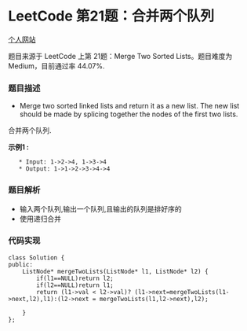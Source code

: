 # LeetCode 第21题：合并两个队列

[个人网站](http://lgg2018.com)

题目来源于 LeetCode 上第 21题：Merge Two Sorted Lists。题目难度为 Medium，目前通过率 44.07%.

### 题目描述

 * Merge two sorted linked lists and return it as a new list. The new list should be made by splicing together the nodes of the first two lists.

合并两个队列.

**示例1 :**

```
   * Input: 1->2->4, 1->3->4
   * Output: 1->1->2->3->4->4

```

### 题目解析

* 输入两个队列,输出一个队列,且输出的队列是排好序的
* 使用递归合并

### 代码实现
```
class Solution {
public:
    ListNode* mergeTwoLists(ListNode* l1, ListNode* l2) {
		if(l1==NULL)return l2;
		if(l2==NULL)return l1;
		return (l1->val < l2->val)? (l1->next=mergeTwoLists(l1->next,l2),l1):(l2->next = mergeTwoLists(l1,l2->next),l2);
        
    }
};

```
